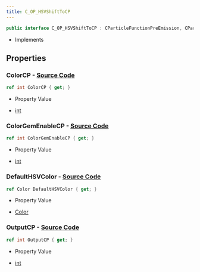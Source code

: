 ```yaml
---
title: C_OP_HSVShiftToCP
---
```


```csharp
public interface C_OP_HSVShiftToCP : CParticleFunctionPreEmission, CParticleFunctionOperator, CParticleFunction, ISchemaClass<CParticleFunction>, ISchemaClass<CParticleFunctionOperator>, ISchemaClass<CParticleFunctionPreEmission>, ISchemaClass<C_OP_HSVShiftToCP>, ISchemaField, ISchemaClass, INativeHandle
```

- Implements

## Properties

### **ColorCP** - [Source Code](https://github.com/swiftly-solution/swiftlys2/blob/main/managed/src/SwiftlyS2.Generated/Schemas/Interfaces/C_OP_HSVShiftToCP.cs#L16)

```csharp
ref int ColorCP { get; }
```

- Property Value

- [int](https://learn.microsoft.com/dotnet/api/system.int32)

### **ColorGemEnableCP** - [Source Code](https://github.com/swiftly-solution/swiftlys2/blob/main/managed/src/SwiftlyS2.Generated/Schemas/Interfaces/C_OP_HSVShiftToCP.cs#L18)

```csharp
ref int ColorGemEnableCP { get; }
```

- Property Value

- [int](https://learn.microsoft.com/dotnet/api/system.int32)

### **DefaultHSVColor** - [Source Code](https://github.com/swiftly-solution/swiftlys2/blob/main/managed/src/SwiftlyS2.Generated/Schemas/Interfaces/C_OP_HSVShiftToCP.cs#L22)

```csharp
ref Color DefaultHSVColor { get; }
```

- Property Value

- [Color](/docs/api/shared/natives/color)

### **OutputCP** - [Source Code](https://github.com/swiftly-solution/swiftlys2/blob/main/managed/src/SwiftlyS2.Generated/Schemas/Interfaces/C_OP_HSVShiftToCP.cs#L20)

```csharp
ref int OutputCP { get; }
```

- Property Value

- [int](https://learn.microsoft.com/dotnet/api/system.int32)

